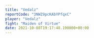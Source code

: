 ```yaml
---
title: "Vedalz"
reportCode: "3NWZ9pcKAbYPfqxC"
player: "Vedalz"
fight: "Maiden of Virtue"
date: 2021-10-08T19:17:48.190000+00:00
---
```

